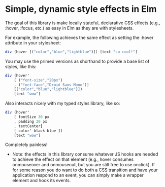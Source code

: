 # Simple, dynamic style effects in Elm

The goal of this library is make locally stateful, declarative CSS effects
(e.g., :hover, :focus, etc.) as easy in Elm as they are with stylesheets.

For example, the following achieves the same effect as setting the
:hover attribute in your stylesheet:

```haskell
div (hover [("color","blue","lightblue")]) [text "so cool!"]
```

You may use the primed versions as shorthand to provide a base list of
styles, like this:

```haskell
div (hover'
    [ ("font-size","20px")
    , ("font-face","Droid Sans Mono")]
    [("color","blue","lightblue")])
    [text "wow"]
```

Also interacts nicely with my typed styles library, like so:

```haskell
div (hover'
    [ fontSize 30 px
    , padding 20 px
    , textCenter]
    [ color' black blue ])
    [text "wow"]
```

Completely painless!

* Note: the effects in this library consume whatever JS hooks are needed
to achieve the effect on that element (e.g., hover consumes onmouseover and
onmouseout, but you are still free to use onclick). If for some reason you
do want to do both a CSS transition and have your application respond to
an event, you can simply make a wrapper element and hook its events.
